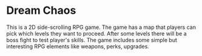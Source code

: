 # Dream Chaos

This is a 2D side-scrolling RPG game. The game has a map that players can pick which levels they want to proceed. After some levels there will be a boss fight to
test player's skills. The game includes some simple but interesting RPG elements like weapons, perks, upgrades.

